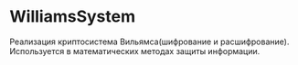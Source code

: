# WilliamsSystem
Реализация криптосистема Вильямса(шифрование и расшифрование). Используется в математических методах защиты информации.
